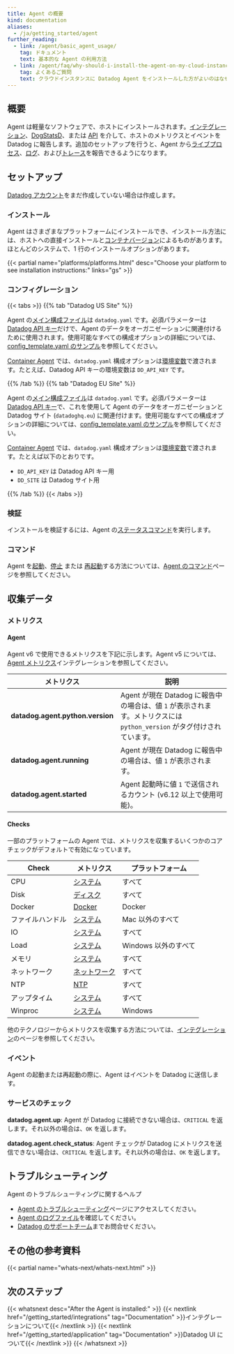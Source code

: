 ```yaml
---
title: Agent の概要
kind: documentation
aliases:
  - /ja/getting_started/agent
further_reading:
  - link: /agent/basic_agent_usage/
    tag: ドキュメント
    text: 基本的な Agent の利用方法
  - link: /agent/faq/why-should-i-install-the-agent-on-my-cloud-instances/
    tag: よくあるご質問
    text: クラウドインスタンスに Datadog Agent をインストールした方がよいのはなぜですか
---
```

## 概要

Agent は軽量なソフトウェアで、ホストにインストールされます。[インテグレーション][1]、[DogStatsD][2]、または [API][3] を介して、ホストのメトリクスとイベントを Datadog に報告します。追加のセットアップを行うと、Agent から[ライブプロセス][4]、[ログ][5]、および[トレース][6]を報告できるようになります。

## セットアップ

[Datadog アカウント][7]をまだ作成していない場合は作成します。

### インストール

Agent はさまざまなプラットフォームにインストールでき、インストール方法には、ホストへの直接インストールと[コンテナバージョン][8]によるものがあります。ほとんどのシステムで、1 行のインストールオプションがあります。

{{< partial name="platforms/platforms.html" desc="Choose your platform to see installation instructions:" links="gs" >}}

### コンフィグレーション

{{< tabs >}}
{{% tab "Datadog US Site" %}}

Agent の[メイン構成ファイル][1]は `datadog.yaml` です。必須パラメーターは [Datadog API キー][2]だけで、Agent のデータをオーガニゼーションに関連付けるために使用されます。使用可能なすべての構成オプションの詳細については、[config_template.yaml のサンプル][3]を参照してください。

[Container Agent][4] では、`datadog.yaml` 構成オプションは[環境変数][5]で渡されます。たとえば、Datadog API キーの環境変数は `DD_API_KEY` です。

[1]: /ja/agent/guide/agent-configuration-files/#agent-main-configuration-file
[2]: https://app.datadoghq.com/account/settings#api
[3]: https://github.com/DataDog/datadog-agent/blob/master/pkg/config/config_template.yaml
[4]: https://github.com/DataDog/datadog-agent/tree/master/Dockerfiles/agent
[5]: https://github.com/DataDog/datadog-agent/tree/master/Dockerfiles/agent#environment-variables
{{% /tab %}}
{{% tab "Datadog EU Site" %}}

Agent の[メイン構成ファイル][1]は `datadog.yaml` です。必須パラメーターは [Datadog API キー][2]で、これを使用して Agent のデータをオーガニゼーションと Datadog サイト (`datadoghq.eu`) に関連付けます。使用可能なすべての構成オプションの詳細については、[config_template.yaml のサンプル][3]を参照してください。

[Container Agent][4] では、`datadog.yaml` 構成オプションは[環境変数][5]で渡されます。たとえば以下のとおりです。

* `DD_API_KEY` は Datadog API キー用
* `DD_SITE` は Datadog サイト用

[1]: /ja/agent/guide/agent-configuration-files/#agent-main-configuration-file
[2]: https://app.datadoghq.eu/account/settings#api
[3]: https://github.com/DataDog/datadog-agent/blob/master/pkg/config/config_template.yaml
[4]: https://github.com/DataDog/datadog-agent/tree/master/Dockerfiles/agent
[5]: https://github.com/DataDog/datadog-agent/tree/master/Dockerfiles/agent#environment-variables
{{% /tab %}}
{{< /tabs >}}

### 検証

インストールを検証するには、Agent の[ステータスコマンド][9]を実行します。

### コマンド

Agent を[起動][11]、[停止][12] または [再起動][13]する方法については、[Agent のコマンド][10]ページを参照してください。

## 収集データ

### メトリクス

#### Agent

Agent v6 で使用できるメトリクスを下記に示します。Agent v5 については、[Agent メトリクス][14]インテグレーションを参照してください。

| メトリクス                           | 説明                                                                                                          |
|----------------------------------|----------------------------------------------------------------------------------------------------------------------|
| **datadog.agent.python.version** | Agent が現在 Datadog に報告中の場合は、値 `1` が表示されます。メトリクスには `python_version` がタグ付けされています。 |
| **datadog.agent.running**        | Agent が現在 Datadog に報告中の場合は、値 `1` が表示されます。                                                 |
| **datadog.agent.started**        | Agent 起動時に値 `1` で送信されるカウント (v6.12 以上で使用可能)。                                        |

#### Checks

一部のプラットフォームの Agent では、メトリクスを収集するいくつかのコアチェックがデフォルトで有効になっています。

| Check       | メトリクス       | プラットフォーム          |
|-------------|---------------|--------------------|
| CPU         | [システム][15]  | すべて                |
| Disk        | [ディスク][16]    | すべて                |
| Docker      | [Docker][17]  | Docker             |
| ファイルハンドル | [システム][15]  | Mac 以外のすべて     |
| IO          | [システム][15]  | すべて                |
| Load        | [システム][15]  | Windows 以外のすべて |
| メモリ      | [システム][15]  | すべて                |
| ネットワーク     | [ネットワーク][18] | すべて                |
| NTP         | [NTP][19]     | すべて                |
| アップタイム      | [システム][15]  | すべて                |
| Winproc     | [システム][15]  | Windows            |

他のテクノロジーからメトリクスを収集する方法については、[インテグレーション][20]のページを参照してください。

### イベント

Agent の起動または再起動の際に、Agent はイベントを Datadog に送信します。

### サービスのチェック

**datadog.agent.up**:
Agent が Datadog に接続できない場合は、`CRITICAL` を返します。それ以外の場合は、`OK` を返します。

**datadog.agent.check_status**:
Agent チェックが Datadog にメトリクスを送信できない場合は、`CRITICAL` を返します。それ以外の場合は、`OK` を返します。

## トラブルシューティング

Agent のトラブルシューティングに関するヘルプ

* [Agent のトラブルシューティング][21]ページにアクセスしてください。
* [Agent のログファイル][22]を確認してください。
* [Datadog のサポートチーム][23]までお問合せください。

## その他の参考資料


{{< partial name="whats-next/whats-next.html" >}}
<p>

## 次のステップ

{{< whatsnext desc="After the Agent is installed:" >}}
    {{< nextlink href="/getting_started/integrations" tag="Documentation" >}}インテグレーションについて{{< /nextlink >}}
    {{< nextlink href="/getting_started/application" tag="Documentation" >}}Datadog UI について{{< /nextlink >}}
{{< /whatsnext >}}

[1]: /ja/integrations
[2]: /ja/developers/metrics/dogstatsd_metrics_submission
[3]: /ja/api
[4]: /ja/graphing/infrastructure/process
[5]: /ja/logs
[6]: /ja/tracing
[7]: https://www.datadoghq.com
[8]: https://github.com/DataDog/datadog-agent/tree/master/Dockerfiles/agent
[9]: /ja/agent/guide/agent-commands/#agent-status-and-information
[10]: /ja/agent/guide/agent-commands
[11]: /ja/agent/guide/agent-commands/#start-the-agent
[12]: /ja/agent/guide/agent-commands/#stop-the-agent
[13]: /ja/agent/guide/agent-commands/#restart-the-agent
[14]: /ja/integrations/agent_metrics
[15]: /ja/integrations/system/#metrics
[16]: /ja/integrations/disk/#metrics
[17]: /ja/integrations/docker_daemon/#metrics
[18]: /ja/integrations/network/#metrics
[19]: /ja/integrations/ntp/#metrics
[20]: /ja/getting_started/integrations
[21]: /ja/agent/troubleshooting
[22]: /ja/agent/guide/agent-log-files
[23]: /ja/help